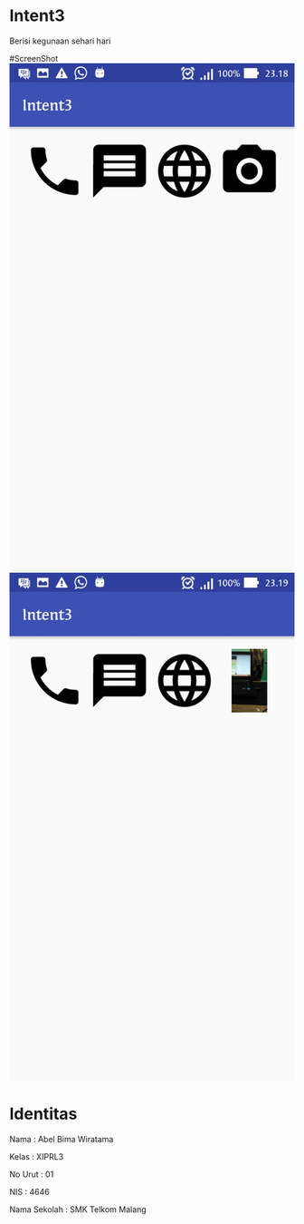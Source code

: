 # Intent3
Berisi kegunaan sehari hari

#ScreenShot
![Image SS1](https://github.com/Abelbimaw/Intent3/blob/master/3.jpg)
![Image SS2](https://github.com/Abelbimaw/Intent3/blob/master/3a.jpg)

# Identitas
Nama          : Abel Bima Wiratama

Kelas         : XIPRL3

No Urut       : 01

NIS           : 4646

Nama Sekolah  : SMK Telkom Malang
